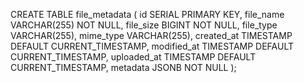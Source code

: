  CREATE TABLE file_metadata (
    id SERIAL PRIMARY KEY,
    file_name VARCHAR(255) NOT NULL,
    file_size BIGINT NOT NULL,
    file_type VARCHAR(255),
    mime_type VARCHAR(255),
    created_at TIMESTAMP DEFAULT CURRENT_TIMESTAMP,
    modified_at TIMESTAMP DEFAULT CURRENT_TIMESTAMP,
	  uploaded_at TIMESTAMP DEFAULT CURRENT_TIMESTAMP,
    metadata JSONB NOT NULL
);
